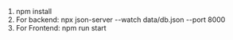 1. npm install
2. For backend: npx json-server --watch data/db.json --port 8000
3. For Frontend: npm run start
